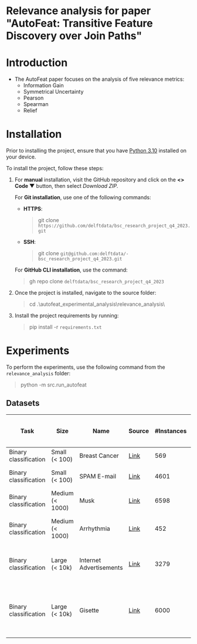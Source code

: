 # Relevance analysis for paper "AutoFeat: Transitive Feature Discovery over Join Paths"

# Introduction

* The AutoFeat paper focuses on the analysis of five relevance metrics:
   * Information Gain
   * Symmetrical Uncertainty
   * Pearson
   * Spearman
   * Relief

# Installation

Prior to installing the project, ensure that you have
[Python 3.10](https://www.python.org/downloads/release/python-3100/) installed on your device.

To install the project, follow these steps:
1. For **manual** installation, visit the GitHub repository and click on the **<> Code ▼** button,
   then select _Download ZIP_.

    For **Git installation**, use one of the following commands:
    - **HTTPS**:
        > git clone `https://github.com/delftdata/bsc_research_project_q4_2023.git`
    - **SSH**:
        > git clone `git@github.com:delftdata/- bsc_research_project_q4_2023.git`

    For **GitHub CLI installation**, use the command:
    > gh repo clone `delftdata/bsc_research_project_q4_2023`

2. Once the project is installed, navigate to the source folder:
    > cd .\autofeat_experimental_analysis\relevance_analysis\

3. Install the project requirements by running:
    > pip install -r `requirements.txt`

# Experiments

To perform the experiments, use the following command from the `relevance_analysis` folder:
   > python -m src.run_autofeat

## Datasets

| Task                  | Size            | Name                    | Source                                                                                                         | #Instances | #Features (excl. target) | #Features to consider for FS                         |
|-----------------------|-----------------|-------------------------|----------------------------------------------------------------------------------------------------------------|------------|--------------------------|------------------------------------------------------|
| Binary classification | Small (< 100)   | Breast Cancer           | [Link](https://www.kaggle.com/datasets/uciml/breast-cancer-wisconsin-data)                                     | 569        | 31                       | 5, 10, 20, 30                                        |
| Binary classification | Small (< 100)   | SPAM E-mail             | [Link](https://www.openml.org/search?type=data&status=active&id=44)                                            | 4601       | 57                       | 5, 10, 20, 30, 40, 50                                |
| Binary classification | Medium (< 1000) | Musk                    | [Link](https://www.openml.org/search?type=data&status=active&id=1116)                                          | 6598       | 169                      | 5, 10, 25, 50, 100, 150                              |
| Binary classification | Medium (< 1000) | Arrhythmia              | [Link](https://www.openml.org/search?type=data&status=active&id=1017)                                          | 452        | 279                      | 5, 10, 25, 50, 100, 150, 200, 250                    |
| Binary classification | Large (< 10k)   | Internet Advertisements | [Link](https://archive.ics.uci.edu/ml/datasets/Internet+Advertisements)                                        | 3279       | 1558                     | 5, 10, 25, 50, 100, 250, 500, 1000, 1500             | 
| Binary classification | Large (< 10k)   | Gisette                 | [Link](https://archive.ics.uci.edu/ml/datasets/Gisette)                                                        | 6000       | 5000                     | 5, 10, 25, 50, 100, 250, 500, 1000, 2000, 3000, 4000 |
